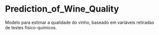 # Prediction_of_Wine_Quality
Modelo para estimar a qualidade do vinho, baseado em variáveis retiradas de testes físico-químicos.
